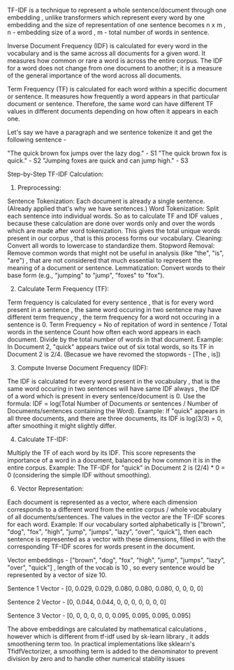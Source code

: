 TF-IDF is a technique to represent a whole sentence/document through one embedding , unlike transformers which represent every word by one embedding and the size of representation of one sentence becomes n x m , n - embedding size of a word , m - total number of words in sentence.

Inverse Document Frequency (IDF) is calculated for every word in the vocabulary and is the same across all documents for a given word. It measures how common or rare a word is across the entire corpus. The IDF for a word does not change from one document to another; it is a measure of the general importance of the word across all documents.

Term Frequency (TF) is calculated for each word within a specific document or sentence. It measures how frequently a word appears in that particular document or sentence. Therefore, the same word can have different TF values in different documents depending on how often it appears in each one.

Let's say we have a paragraph and we sentence tokenize it and get the following sentence -  

"The quick brown fox jumps over the lazy dog." - S1
"The quick brown fox is quick." - S2
"Jumping foxes are quick and can jump high." - S3 

Step-by-Step TF-IDF Calculation:

1. Preprocessing:

Sentence Tokenization: Each document is already a single sentence. (Already applied that's why we have sentences.)
Word Tokenization: Split each sentence into individual words. So as to calculate TF and IDF values , because these calculation are done over words only and over the words which are made after word tokenization. This gives the total unique words present in our corpus , that is this process forms our vocabulary.
Cleaning: Convert all words to lowercase to standardize them.
Stopword Removal: Remove common words that might not be useful in analysis (like "the", "is", "are") , that are not considered that much essential to represent the meaning of a document or sentence.
Lemmatization: Convert words to their base form (e.g., "jumping" to "jump", "foxes" to "fox").

2. Calculate Term Frequency (TF):

Term frequency is calculated for every sentence , that is for every word present in a sentence , the same word occuring in two sentence may have different term frequency , the term frequency for a word not occuring in a sentence is 0.
Term Frequency = No of repitation of word in sentence / Total words in the sentence
Count how often each word appears in each document.
Divide by the total number of words in that document.
Example: In Document 2, "quick" appears twice out of six total words, so its TF in Document 2 is 2/4. (Becasue we have revomed the stopwords - [The , is])

3. Compute Inverse Document Frequency (IDF):

The IDF is calculated for every word present in the vocabulary , that is the same word occuring in two sentences will have same IDF always , the IDF of a word which is present in every sentence/document is 0.
Use the formula: IDF = log(Total Number of Documents or sentences / Number of Documents/sentences containing the Word).
Example: If "quick" appears in all three documents, and there are three documents, its IDF is log(3/3) = 0, after smoothing it might slightly differ.


4. Calculate TF-IDF:

Multiply the TF of each word by its IDF.
This score represents the importance of a word in a document, balanced by how common it is in the entire corpus.
Example: The TF-IDF for "quick" in Document 2 is (2/4) * 0 = 0 (considering the simple IDF without smoothing).

6. Vector Representation:

Each document is represented as a vector, where each dimension corresponds to a different word from the entire corpus / whole vocabulary of all documents/sentences.
The values in the vector are the TF-IDF scores for each word.
Example: If our vocabulary sorted alphabetically is ["brown", "dog", "fox", "high", "jump", "jumps", "lazy", "over", "quick"], then each sentence is represented as a vector with these dimensions, filled in with the corresponding TF-IDF scores for words present in the document.

Vector embeddings - ["brown", "dog", "fox", "high", "jump", "jumps", "lazy", "over", "quick"] , length of the vocab is 10 , so every sentence would be represented by a vector of size 10.

Sentence 1 Vector - [0, 0.029, 0.029, 0.080, 0.080, 0.080, 0, 0, 0, 0]

Sentence 2 Vector - [0, 0.044, 0.044, 0, 0, 0, 0, 0, 0, 0]

Sentence 3 Vector - [0, 0, 0, 0, 0, 0, 0.095, 0.095, 0.095, 0.095]

The above embeddings are calculated by mathematical calculations , however which is different from tf-idf used by sk-learn library , it adds smoothening term too.
In practical implementations like sklearn's TfidfVectorizer, a smoothing term is added to the denominator to prevent division by zero and to handle other numerical stability issues
